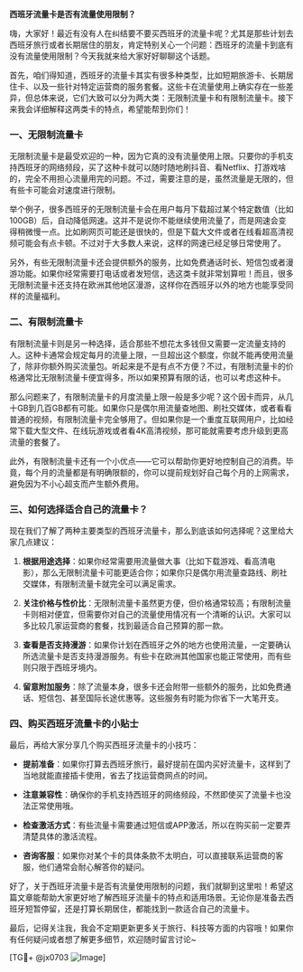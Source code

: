 **西班牙流量卡是否有流量使用限制？**

嗨，大家好！最近有没有人在纠结要不要买西班牙的流量卡呢？尤其是那些计划去西班牙旅行或者长期居住的朋友，肯定特别关心一个问题：西班牙的流量卡到底有没有流量使用限制？今天我就来给大家好好聊聊这个话题。

首先，咱们得知道，西班牙的流量卡其实有很多种类型，比如短期旅游卡、长期居住卡、以及一些针对特定运营商的服务套餐。这些卡在流量使用上确实存在一些差异，但总体来说，它们大致可以分为两大类：无限制流量卡和有限制流量卡。接下来我会详细解释这两类卡的特点，希望能帮到你们！

### 一、无限制流量卡

无限制流量卡是最受欢迎的一种，因为它真的没有流量使用上限。只要你的手机支持西班牙的网络频段，买了这种卡就可以随时随地刷抖音、看Netflix、打游戏啥的，完全不用担心流量用完的问题。不过，需要注意的是，虽然流量是无限的，但有些卡可能会对速度进行限制。

举个例子，很多西班牙的无限制流量卡会在用户每月下载超过某个特定数值（比如100GB）后，自动降低网速。这并不是说你不能继续使用流量了，而是网速会变得稍微慢一点。比如刷网页可能还是很快的，但是下载大文件或者在线看超高清视频可能会有点卡顿。不过对于大多数人来说，这样的网速已经足够日常使用了。

另外，有些无限制流量卡还会提供额外的服务，比如免费通话时长、短信包或者漫游功能。如果你经常需要打电话或者发短信，选这类卡就非常划算啦！而且，很多无限制流量卡还支持在欧洲其他地区漫游，这样你在西班牙以外的地方也能享受同样的流量福利。

### 二、有限制流量卡

有限制流量卡则是另一种选择，适合那些不想花太多钱但又需要一定流量支持的人。这种卡通常会规定每月的流量上限，一旦超出这个额度，你就不能再使用流量了，除非你额外购买流量包。听起来是不是有点不方便？不过，有限制流量卡的价格通常比无限制流量卡便宜得多，所以如果预算有限的话，也可以考虑这种卡。

那么问题来了，有限制流量卡的月度流量上限一般是多少呢？这个因卡而异，从几十GB到几百GB都有可能。如果你只是偶尔用流量查地图、刷社交媒体，或者看看普通的视频，有限制流量卡完全够用了。但如果你是一个重度互联网用户，比如经常下载大型文件、在线玩游戏或者看4K高清视频，那可能就需要考虑升级到更高流量的套餐了。

此外，有限制流量卡还有一个小优点——它可以帮助你更好地控制自己的消费。毕竟，每个月的流量都是有明确限额的，你可以提前规划好自己每个月的上网需求，避免因为不小心超支而产生额外费用。

### 三、如何选择适合自己的流量卡？

现在我们了解了两种主要类型的西班牙流量卡，那么到底该如何选择呢？这里给大家几点建议：

1. **根据用途选择**：如果你经常需要用流量做大事（比如下载游戏、看高清电影），那么无限制流量卡可能更适合你；如果你只是偶尔用流量查路线、刷社交媒体，有限制流量卡就完全可以满足需求。
   
2. **关注价格与性价比**：无限制流量卡虽然更方便，但价格通常较高；有限制流量卡则相对便宜，但需要你对自己的流量使用情况有一个清晰的认识。大家可以多比较几家运营商的套餐，找到最适合自己预算的那一款。

3. **查看是否支持漫游**：如果你计划在西班牙之外的地方也使用流量，一定要确认所选流量卡是否支持漫游服务。有些卡在欧洲其他国家也能正常使用，而有些则只限于西班牙境内。

4. **留意附加服务**：除了流量本身，很多卡还会附带一些额外的服务，比如免费通话、短信包、甚至国际长途优惠等。这些服务有时能为你省下一大笔开支。

### 四、购买西班牙流量卡的小贴士

最后，再给大家分享几个购买西班牙流量卡的小技巧：

- **提前准备**：如果你打算去西班牙旅行，最好提前在国内买好流量卡，这样到了当地就能直接插卡使用，省去了找运营商网点的时间。
  
- **注意兼容性**：确保你的手机支持西班牙的网络频段，不然即使买了流量卡也没法正常使用哦。

- **检查激活方式**：有些流量卡需要通过短信或APP激活，所以在购买前一定要弄清楚具体的激活流程。

- **咨询客服**：如果你对某个卡的具体条款不太明白，可以直接联系运营商的客服，他们通常会耐心解答你的疑问。

好了，关于西班牙流量卡是否有流量使用限制的问题，我们就聊到这里啦！希望这篇文章能帮助大家更好地了解西班牙流量卡的特点和适用场景。无论你是准备去西班牙短暂停留，还是打算长期居住，都能找到一款适合自己的流量卡。

最后，记得关注我，我会不定期更新更多关于旅行、科技等方面的内容哦！如果你有任何疑问或者想了解更多细节，欢迎随时留言讨论~

[TG💪+ @jx0703 ![Image](https://github.com/user-attachments/assets/dbca1d08-cadb-493c-b0ec-ad6f7a83f270)]